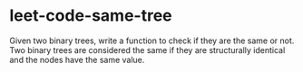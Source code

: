 # leet-code-same-tree
Given two binary trees, write a function to check if they are the same or not.  Two binary trees are considered the same if they are structurally identical and the nodes have the same value.
